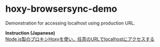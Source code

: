 # hoxy-browsersync-demo
Demonstration for accessing localhost using production URL.

**Instruction (Japanese)**  
[Node.js製のプロキシHoxyを使い、任意のURLでlocalhostにアクセスする](http://qiita.com/htanjo/items/59b0520a8d1a5fdc9855)
